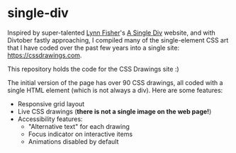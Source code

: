 # single-div

Inspired by super-talented [Lynn Fisher](https://twitter.com/lynnandtonic)'s [A Single Div](https://a.singlediv.com/) website, and with Divtober fastly approaching, I compiled many of the single-element CSS art that I have coded over the past few years into a single site: https://cssdrawings.com.

This repository holds the code for the CSS Drawings site :)

The initial version of the page has over 90 CSS drawings, all coded with a single HTML element (which is not always a div). Here are some features:

- Responsive grid layout
- Live CSS drawings (**there is not a single image on the web page!**)
- Accessibility features:
   - "Alternative text" for each drawing
   - Focus indicator on interactive items
   - Animations disabled by default
